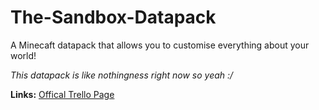 # The-Sandbox-Datapack
 A Minecaft datapack that allows you to customise everything about your world!

*This datapack is like nothingness right now so yeah :/*

**Links:**
[Offical Trello Page](https://trello.com/b/3mzZbuQn/the-sandbox-datapack)
